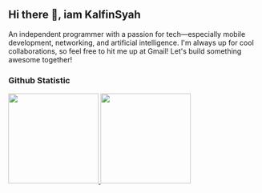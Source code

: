 ## Hi there 👋, iam KalfinSyah

An independent programmer with a passion for tech—especially mobile development, networking, and artificial intelligence. I'm always up for cool collaborations, so feel free to hit me up at Gmail! Let's build something awesome together!

### Github Statistic
<p align="left">
<a href="https://github.com/dimasmds">
  <img height="180em" src="https://github-readme-stats-eight-theta.vercel.app/api?username=KalfinSyah&show_icons=true&theme=algolia&include_all_commits=true&count_private=true"/>
  <img height="180em" src="https://github-readme-stats-eight-theta.vercel.app/api/top-langs/?username=KalfinSyah&layout=compact&langs_count=8&theme=algolia"/>
</a>
</p>

